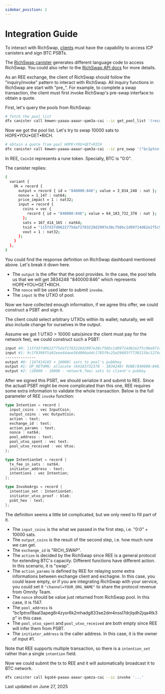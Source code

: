 ```yaml
---
sidebar_position: 2
---
```


# Integration Guide

To interact with RichSwap, [clients](https://docs.omnity.network/docs/REE/core-concepts#exchange-client) must have the capability to access ICP canisters and sign BTC PSBTs.

The [RichSwap canister](https://dashboard.internetcomputer.org/canister/kmwen-yaaaa-aaaar-qam3a-cai#interface) generates different language code to access RichSwap. You could also refer to the [RichSwap API docs](https://docs.omnity.network/docs/Rich-Swap/apis) for more details.

As an REE exchange, the client of RichSwap should follow the "inquiry/invoke" pattern to interact with RichSwap. All inquiry functions in RichSwap are start with "pre_". For example, to complete a swap transaction, the client must first invoke RichSwap's pre-swap interface to obtain a quote.

First, let's query the pools from RichSwap:
``` bash
# fetch the pool list
dfx canister call kmwen-yaaaa-aaaar-qam3a-cai --ic get_pool_list '(record {from=null;limit=100;},)'

```

Now we got the pool list. Let's try to swap 10000 sats to HOPE•YOU•GET•RICH. 
``` bash
# obtain a quote from pool HOPE•YOU•GET•RICH
dfx canister call kmwen-yaaaa-aaaar-qam3a-cai --ic pre_swap '("bc1ptnxf8aal3apeg8r4zysr6k2mhadg833se2dm4nssl7drjlqdh2jqa4tk3p", record {id="0:0"; value=10000;})'
```
In REE, `CoinId` represents a rune token. Specially, BTC is "0:0".

The canister replies:

``` bash
(
  variant {
    Ok = record {
      output = record { id = "840000:846"; value = 3_834_248 : nat };
      nonce = 1_147 : nat64;
      price_impact = 1 : nat32;
      input = record {
        coins = vec {
          record { id = "840000:846"; value = 64_183_732_378 : nat };
        };
        sats = 167_414_165 : nat64;
        txid = "115fd37d0622775daf2783228d2997e38c756bc1d99714d62e2f5c96e9714e42";
        vout = 1 : nat32;
      };
    }
  },
)
```
You could find the response definition on RichSwap dashboard mentioned above. Let's break it down here.

- The `output` is the offer that the pool provides. In the case, the pool tells us that we will get 3834248 "840000:846" which represents HOPE•YOU•GET•RICH.
- The `nonce` will be used later to submit `invoke`.
- The `input` is the UTXO of pool.

Now we have collected enough information, if we agree this offer, we could construct a PSBT and sign it.

The client could select arbitrary UTXOs within its wallet; naturally, we will also include change for ourselves in the output.

Assume we got 1 UTXO > 10000 sats(since the client must pay for the network fee), we could construct such a PSBT:

```bash
input #0: 115fd37d0622775daf2783228d2997e38c756bc1d99714d62e2f5c96e9714e42:1 (pool, unsigned) 167414167 sats
input #1: 9c1f8398f5a92eee44aee58d000a4dc1705f9c25e29683f7730215bc1274cff1:0 (client, signed) 20000 sats
--------------
output #0: (167414165 + 10000) sats to pool's pubbkey
output #1: OP_RETURN: allocate (64183732378 - 3834248) RUNE(840000:846) to output #0; allocate 3834248 RUNE(840000:846) to #output 2
output #2: (20000 - 10000 - network_fee) sats to client's pubkey
```

After we signed this PSBT, we should serialize it and submit to REE. Since the actuall PSBT might be more complicated than this one, REE requires some extra information to validate the whole transaction. Below is the full parameter of REE `invoke` function:

``` rust
type Intention = record {
  input_coins : vec InputCoin;
  output_coins : vec OutputCoin;
  action : text;
  exchange_id : text;
  action_params : text;
  nonce : nat64;
  pool_address : text;
  pool_utxo_spent : vec text;
  pool_utxo_received : vec Utxo;
};

type IntentionSet = record {
  tx_fee_in_sats : nat64;
  initiator_address : text;
  intentions : vec Intention;
};

type InvokeArgs = record {
  intention_set : IntentionSet;
  initiator_utxo_proof : blob;
  psbt_hex : text;
};
```
The definition seems a little bit complicated, but we only need to fill part of it.

- The `input_coins` is the what we passed in the first step, i.e. "0:0" + 10000 sats.
- The `output_coins` is the result of the second step, i.e. how much rune we can get.
- The `exchange_id` is "RICH_SWAP".
- The `action` is decided by the RichSwap since REE is a general protocol for extending BTC's capacity. Different functions have different action. In this scenario, it is "swap".
- The `action_params` is defined by REE for relaying some extra informations between exchange client and exchagne. In this case, you could leave empty, or if you are integrating RichSwap with your service, you could set it `"channel=YOUR_ORG_NAME"` to share the protocol revenue from Omnity Team.
- The `nonce` should be value just returned from RichSwap pool. In this case, it is 1147.
- The `pool_address` is "bc1ptnxf8aal3apeg8r4zysr6k2mhadg833se2dm4nssl7drjlqdh2jqa4tk3p" in this case.
- The `pool_utxo_spent` and `pool_utxo_received` are both empty since REE will infer them from PSBT.
- The `initiator_address` is the caller address. In this case, it is the owner of input #1.

Note that REE supports multiple transaction, so there is a `intention_set` rather than a single `intention` field. 

Now we could submit the tx to REE and it will automatically broadcast it to BTC network.

``` bash
dfx canister call kqs64-paaaa-aaaar-qamza-cai --ic invoke '...'
```


Last updated on June 27, 2025
